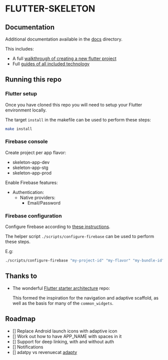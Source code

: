 # FLUTTER-SKELETON

## Documentation

Additional documentation available in the [docs](./docs/) directory.

This includes:

- A full [walkthrough of creating a new flutter project](./docs/tutorials/walkthrough.md)
- Full [guides of all included technology](./docs/guides/)

## Running this repo

### Flutter setup

Once you have cloned this repo you will need to setup your Flutter environment locally.

The target `install` in the makefile can be used to perform these steps:

```sh
make install
```

### Firebase console

Create project per app flavor:

- skeleton-app-dev
- skeleton-app-stg
- skeleton-app-prod

Enable Firebase features:

- Authentication:
  - Native providers:
    - Email/Password

### Firebase configuration

Configure firebase according to [these instructions](./docs/firebase-crashlytics.md#configuring-firebase-and-crashlytics-with-flavors).

The helper script `./scripts/configure-firebase` can be used to perform these steps.

E.g:

```sh
./scripts/configure-firebase "my-project-id" "my-flavor" "my-bundle-id"
```

## Thanks to

- The wonderful [Flutter starter architecture](https://github.com/bizz84/starter_architecture_flutter_firebase/tree/master) repo:

  This formed the inspiration for the navigation and adaptive scaffold, as well as the basis for many of the `common_widgets`.

## Roadmap

- [] Replace Android launch icons with adaptive icon
- [] Work out how to have APP_NAME with spaces in it
- [] Support for deep linking, with and without auth
- [] Notifications
- [] adatpy vs revenuecat [adapty](https://www.youtube.com/watch?v=oRS-HtAYqI4)
